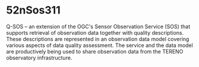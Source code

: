 # 52nSos311
Q-SOS – an extension of the OGC's Sensor Observation Service (SOS) that supports retrieval of observation data together with quality descriptions. These descriptions are represented in an observation data model covering various aspects of data quality assessment. The service and the data model are productively being used to share observation data from the TERENO observatory infrastructure.


